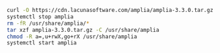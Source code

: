 ﻿```sh
curl -O https://cdn.lacunasoftware.com/amplia/amplia-3.3.0.tar.gz
systemctl stop amplia
rm -fR /usr/share/amplia/*
tar xzf amplia-3.3.0.tar.gz -C /usr/share/amplia
chmod -R a=,u+rwX,go+rX /usr/share/amplia
systemctl start amplia
```
